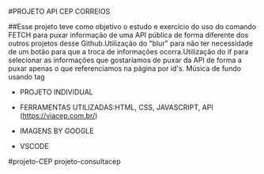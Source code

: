 #PROJETO API CEP CORREIOS

##Esse projeto teve como objetivo o estudo e exercício do uso do comando FETCH para puxar informação de uma API pública de forma diferente dos outros projetos desse Github.Utilização do "blur" para não ter necessidade de um botão para que a troca de informações ocorra.Utilização do if para selecionar as informações que gostaríamos de puxar da API de forma a puxar apenas o que referenciamos na página por id's.  Música de fundo usando tag<audio> no HTML + controls para poder pausar a música na página.



- PROJETO INDIVIDUAL 

- FERRAMENTAS UTILIZADAS:HTML, CSS, JAVASCRIPT, API (https://viacep.com.br/)

- IMAGENS BY GOOGLE  

- VSCODE

  

#projeto-CEP
projeto-consultacep
